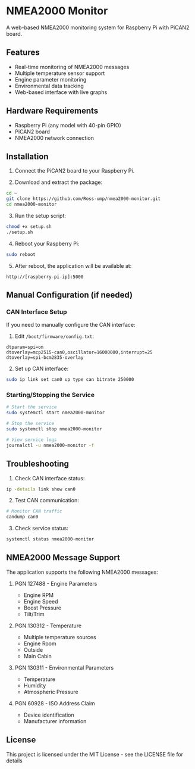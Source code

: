 # NMEA2000 Monitor

A web-based NMEA2000 monitoring system for Raspberry Pi with PiCAN2 board.

## Features
- Real-time monitoring of NMEA2000 messages
- Multiple temperature sensor support
- Engine parameter monitoring
- Environmental data tracking
- Web-based interface with live graphs

## Hardware Requirements
- Raspberry Pi (any model with 40-pin GPIO)
- PiCAN2 board
- NMEA2000 network connection

## Installation

1. Connect the PiCAN2 board to your Raspberry Pi.

2. Download and extract the package:
```bash
cd ~
git clone https://github.com/Ross-ump/nmea2000-monitor.git
cd nmea2000-monitor
```

3. Run the setup script:
```bash
chmod +x setup.sh
./setup.sh
```

4. Reboot your Raspberry Pi:
```bash
sudo reboot
```

5. After reboot, the application will be available at:
```
http://[raspberry-pi-ip]:5000
```

## Manual Configuration (if needed)

### CAN Interface Setup
If you need to manually configure the CAN interface:

1. Edit `/boot/firmware/config.txt`:
```
dtparam=spi=on
dtoverlay=mcp2515-can0,oscillator=16000000,interrupt=25
dtoverlay=spi-bcm2835-overlay
```

2. Set up CAN interface:
```bash
sudo ip link set can0 up type can bitrate 250000
```

### Starting/Stopping the Service
```bash
# Start the service
sudo systemctl start nmea2000-monitor

# Stop the service
sudo systemctl stop nmea2000-monitor

# View service logs
journalctl -u nmea2000-monitor -f
```

## Troubleshooting

1. Check CAN interface status:
```bash
ip -details link show can0
```

2. Test CAN communication:
```bash
# Monitor CAN traffic
candump can0
```

3. Check service status:
```bash
systemctl status nmea2000-monitor
```

## NMEA2000 Message Support

The application supports the following NMEA2000 messages:

1. PGN 127488 - Engine Parameters
   - Engine RPM
   - Engine Speed
   - Boost Pressure
   - Tilt/Trim

2. PGN 130312 - Temperature
   - Multiple temperature sources
   - Engine Room
   - Outside
   - Main Cabin

3. PGN 130311 - Environmental Parameters
   - Temperature
   - Humidity
   - Atmospheric Pressure

4. PGN 60928 - ISO Address Claim
   - Device identification
   - Manufacturer information

## License
This project is licensed under the MIT License - see the LICENSE file for details
